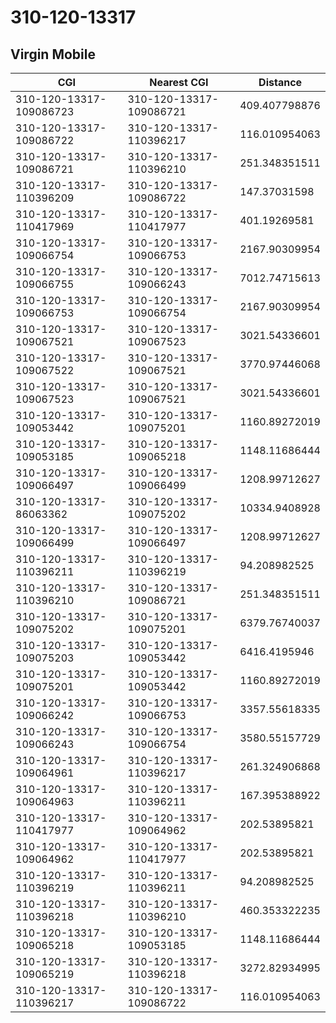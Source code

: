 # 310-120-13317
## Virgin Mobile


| CGI | Nearest CGI | Distance |
|-----|-------------|----------|
| 310-120-13317-109086723 | 310-120-13317-109086721 | 409.407798876 |
| 310-120-13317-109086722 | 310-120-13317-110396217 | 116.010954063 |
| 310-120-13317-109086721 | 310-120-13317-110396210 | 251.348351511 |
| 310-120-13317-110396209 | 310-120-13317-109086722 | 147.37031598 |
| 310-120-13317-110417969 | 310-120-13317-110417977 | 401.19269581 |
| 310-120-13317-109066754 | 310-120-13317-109066753 | 2167.90309954 |
| 310-120-13317-109066755 | 310-120-13317-109066243 | 7012.74715613 |
| 310-120-13317-109066753 | 310-120-13317-109066754 | 2167.90309954 |
| 310-120-13317-109067521 | 310-120-13317-109067523 | 3021.54336601 |
| 310-120-13317-109067522 | 310-120-13317-109067521 | 3770.97446068 |
| 310-120-13317-109067523 | 310-120-13317-109067521 | 3021.54336601 |
| 310-120-13317-109053442 | 310-120-13317-109075201 | 1160.89272019 |
| 310-120-13317-109053185 | 310-120-13317-109065218 | 1148.11686444 |
| 310-120-13317-109066497 | 310-120-13317-109066499 | 1208.99712627 |
| 310-120-13317-86063362 | 310-120-13317-109075202 | 10334.9408928 |
| 310-120-13317-109066499 | 310-120-13317-109066497 | 1208.99712627 |
| 310-120-13317-110396211 | 310-120-13317-110396219 | 94.208982525 |
| 310-120-13317-110396210 | 310-120-13317-109086721 | 251.348351511 |
| 310-120-13317-109075202 | 310-120-13317-109075201 | 6379.76740037 |
| 310-120-13317-109075203 | 310-120-13317-109053442 | 6416.4195946 |
| 310-120-13317-109075201 | 310-120-13317-109053442 | 1160.89272019 |
| 310-120-13317-109066242 | 310-120-13317-109066753 | 3357.55618335 |
| 310-120-13317-109066243 | 310-120-13317-109066754 | 3580.55157729 |
| 310-120-13317-109064961 | 310-120-13317-110396217 | 261.324906868 |
| 310-120-13317-109064963 | 310-120-13317-110396211 | 167.395388922 |
| 310-120-13317-110417977 | 310-120-13317-109064962 | 202.53895821 |
| 310-120-13317-109064962 | 310-120-13317-110417977 | 202.53895821 |
| 310-120-13317-110396219 | 310-120-13317-110396211 | 94.208982525 |
| 310-120-13317-110396218 | 310-120-13317-110396210 | 460.353322235 |
| 310-120-13317-109065218 | 310-120-13317-109053185 | 1148.11686444 |
| 310-120-13317-109065219 | 310-120-13317-110396218 | 3272.82934995 |
| 310-120-13317-110396217 | 310-120-13317-109086722 | 116.010954063 |
